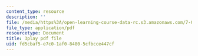 ```yaml
---
content_type: resource
description: ''
file: /media/https%3A/open-learning-course-data-rc.s3.amazonaws.com/7-012-introduction-to-biology-fall-2004/fd5cbaf5e7c01af084805cfbcce447cf_bO0WsF4anko.pdf
file_type: application/pdf
resourcetype: Document
title: 3play pdf file
uid: fd5cbaf5-e7c0-1af0-8480-5cfbcce447cf
---
```

